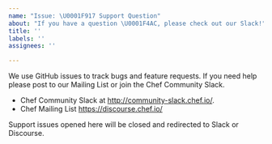 ```yaml
---
name: "Issue: \U0001F917 Support Question"
about: "If you have a question \U0001F4AC, please check out our Slack!"
title: ''
labels: ''
assignees: ''

---
```


We use GitHub issues to track bugs and feature requests. If you need help please post to our Mailing List or join the Chef Community Slack.

 * Chef Community Slack at http://community-slack.chef.io/.
 * Chef Mailing List https://discourse.chef.io/


 Support issues opened here will be closed and redirected to Slack or Discourse.
